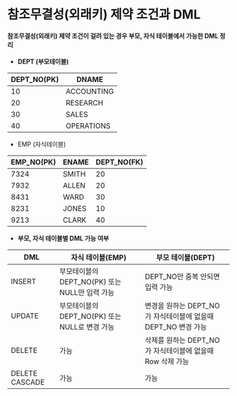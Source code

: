 # 참조무결성(외래키) 제약 조건과 DML 

#### 참조무결성(외래키) 제약 조건이 걸려 있는 경우 부모, 자식 테이블에서 가능한 DML 정리

* **DEPT (부모테이블)**

| DEPT_NO(PK) | DNAME      |
| ----------- | ---------- |
| 10          | ACCOUNTING |
| 20          | RESEARCH   |
| 30          | SALES      |
| 40          | OPERATIONS |

* EMP (자식테이블)

| EMP_NO(PK) | ENAME | DEPT_NO(FK) |
| ---------- | ----- | ----------- |
| 7324       | SMITH | 20          |
| 7932       | ALLEN | 20          |
| 8431       | WARD  | 30          |
| 8231       | JONES | 10          |
| 9213       | CLARK | 40          |

* **부모, 자식 테이블별 DML 가능 여부**

| DML            | 자식 테이블(EMP)                               | 부모 테이블(DEPT)                                            |
| -------------- | ---------------------------------------------- | ------------------------------------------------------------ |
| INSERT         | 부모테이블의 DEPT_NO(PK) 또는 NULL만 입력 가능 | DEPT_NO만 중복 안되면 입력 가능                              |
| UPDATE         | 부모테이블의 DEPT_NO(PK) 또는 NULL로 변경 가능 | 변경을 원하는 DEPT_NO가 자식테이블에 없을때 DEPT_NO 변경 가능 |
| DELETE         | 가능                                           | 삭제를 원하는 DEPT_NO가 자식테이블에 없을때 Row 삭제 가능    |
| DELETE CASCADE | 가능                                           | 가능                                                         |



